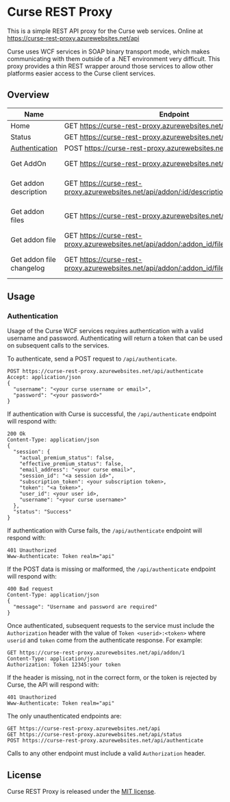# Curse REST Proxy

This is a simple REST API proxy for the Curse web services. Online at
https://curse-rest-proxy.azurewebsites.net/api

Curse uses WCF services in SOAP binary transport mode, which makes communicating with them outside
of a .NET environment very difficult. This proxy provides a thin REST wrapper around those services
to allow other platforms easier access to the Curse client services.

## Overview

| Name                              | Endpoint                                                                                   | Description |
|-----------------------------------|--------------------------------------------------------------------------------------------|-------------|
| Home                              | GET https://curse-rest-proxy.azurewebsites.net/api                                         |             |
| Status                            | GET https://curse-rest-proxy.azurewebsites.net/api/status                                  | Service Status |
| [Authentication](#authentication) | POST https://curse-rest-proxy.azurewebsites.net/api/authenticate                           | Authentication |
| Get AddOn                         | GET https://curse-rest-proxy.azurewebsites.net/api/addon/:id                               | Get the details for an addon |
| Get addon description             | GET https://curse-rest-proxy.azurewebsites.net/api/addon/:id/description                   | Get the description of an addon |
| Get addon files                   | GET https://curse-rest-proxy.azurewebsites.net/api/addon/:id/files                         | Get the list of files for this addon |
| Get addon file                    | GET https://curse-rest-proxy.azurewebsites.net/api/addon/:addon_id/file/:file_id           | Get the details for a file |
| Get addon file changelog          | GET https://curse-rest-proxy.azurewebsites.net/api/addon/:addon_id/file/:file_id/changelog | Get the changelog for a file |

## Usage

### Authentication

Usage of the Curse WCF services requires authentication with a valid username and password.
Authenticating will return a token that can be used on subsequent calls to the services.

To authenticate, send a POST request to `/api/authenticate`.

	POST https://curse-rest-proxy.azurewebsites.net/api/authenticate
	Accept: application/json
	{
	  "username": "<your curse username or email>",
	  "password": "<your password>"
	}

If authentication with Curse is successful, the `/api/authenticate` endpoint will respond with:

	200 Ok
	Content-Type: application/json
	{
	  "session": {
		"actual_premium_status": false,
		"effective_premium_status": false,
		"email_address": "<your curse email>",
		"session_id": "<a session id>",
		"subscription_token": <your subscription token>,
		"token": "<a token>",
		"user_id": <your user id>,
		"username": "<your curse username>"
	  },
	  "status": "Success"
	}

If authentication with Curse fails, the `/api/authenticate` endpoint will respond with:

	401 Unauthorized
	Www-Authenticate: Token realm="api"

If the POST data is missing or malformed, the `/api/authenticate` endpoint will respond with:

	400 Bad request
	Content-Type: application/json
	{
	  "message": "Username and password are required"
	}

Once authenticated, subsequent requests to the service must include the `Authorization` header with
the value of `Token <userid>:<token>` where `userid` and `token` come from the authenticate response.
For example:

	GET https://curse-rest-proxy.azurewebsites.net/api/addon/1
	Content-Type: application/json
	Authorization: Token 12345:your token

If the header is missing, not in the correct form, or the token is rejected by Curse, the API will
respond with:

	401 Unauthorized
	Www-Authenticate: Token realm="api"

The only unauthenticated endpoints are:

	GET https://curse-rest-proxy.azurewebsites.net/api
	GET https://curse-rest-proxy.azurewebsites.net/api/status
	POST https://curse-rest-proxy.azurewebsites.net/api/authenticate

Calls to any other endpoint must include a valid `Authorization` header.

## License

Curse REST Proxy is released under the [MIT license](https://opensource.org/licenses/MIT).